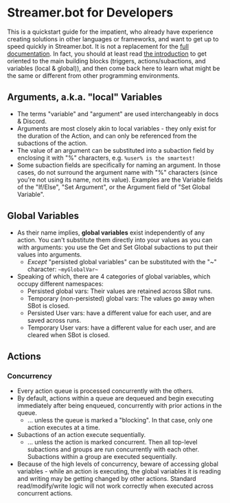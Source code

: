 # Streamer.bot for Developers

This is a quickstart guide for the impatient, who already have experience creating solutions in other languages or frameworks, and want to get up to speed quickly in Streamer.bot.  It is not a replacement for the [full documentation](https://docs.streamer.bot/ ).  In fact, you should at least read [the introduction](https://docs.streamer.bot/get-started/introduction ) to get oriented to the main building blocks (triggers, actions/subactions, and variables (local & global)), and then come back here to learn what might be the same or different from other programming environments.

## Arguments, a.k.a. "local" Variables
* The terms "variable" and "argument" are used interchangeably in docs & Discord.
* Arguments are most closely akin to local variables - they only exist for the duration of the Action, and can only be referenced from the subactions of the action.
* The value of an argument can be substituted into a subaction field by enclosing it with "%" characters, e.g. `%user% is the smartest!`
* Some subaction fields are specifically for naming an argument.  In those cases, do not surround the argument name with "%" characters (since you're not using its name, not its value).  Examples are the Variable fields of the "If/Else", "Set Argument", or the Argument field of "Set Global Variable".

## Global Variables
* As their name implies, **global variables** exist independently of any action.  You can't substitute them directly into your values as you can with arguments: you use the Get and Set Global subactions to put their values into arguments.
  * *Except* "persisted global variables" can be substituted with the "~" character: `~myGlobalVar~`
* Speaking of which, there are 4 categories of global variables, which occupy different namespaces:
  * Persisted global vars: Their values are retained across SBot runs.
  * Temporary (non-persisted) global vars: The values go away when SBot is closed.
  * Persisted User vars: have a different value for each user, and are saved across runs.
  * Temporary User vars: have a different value for each user, and are cleared when SBot is closed.

## Actions

### Concurrency

* Every action queue is processed concurrently with the others.
* By default, actions within a queue are dequeued and begin executing immediately after being enqueued, concurrently with prior actions in the queue.
  * ... unless the queue is marked a "blocking".  In that case, only one action executes at a time.
* Subactions of an action execute sequentially.
  * ... unless the action is marked concurrent.  Then all top-level subactions and groups are run concurrently with each other.  Subactions within a group are executed sequentially.
* Because of the high levels of concurrency, beware of accessing global variables - while an action is executing, the global variables it is reading and writing may be getting changed by other actions.  Standard read/modify/write logic will not work correctly when executed across concurrent actions.

